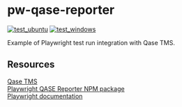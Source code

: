 # pw-qase-reporter

[![test_ubuntu](https://github.com/jeanljh/pw-qase-reporter/actions/workflows/test-ubuntu.yml/badge.svg)](https://github.com/jeanljh/pw-qase-reporter/actions/workflows/test-ubuntu.yml) [![test_windows](https://github.com/jeanljh/pw-qase-reporter/actions/workflows/test-windows.yml/badge.svg)](https://github.com/jeanljh/pw-qase-reporter/actions/workflows/test-windows.yml)

Example of Playwright test run integration with Qase TMS.

## Resources
[Qase TMS](https://qase.io)</br>
[Playwright QASE Reporter NPM package](https://www.npmjs.com/package/playwright-qase-reporter)</br>
[Playwright documentation](https://playwright.dev/docs/intro)


